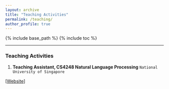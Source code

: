 ```yaml
---
layout: archive
title: "Teaching Activities"
permalink: /teaching/
author_profile: true
---
```


{% include base_path %}
{% include toc %}

---

### Teaching Activities

1. **Teaching Assistant, CS4248 Natural Language Processing** `National University of Singapore`

  [[Website](https://knmnyn.github.io/cs4248-2020/)]
      
